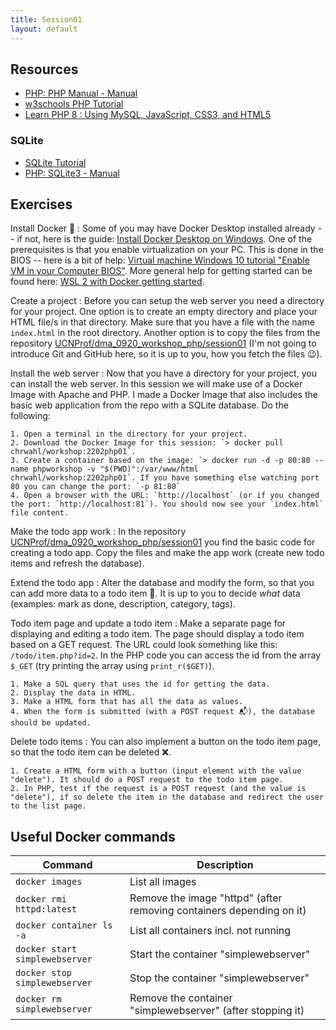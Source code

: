```yaml
---
title: Session01
layout: default
---
```


## Resources

- [PHP: PHP Manual - Manual](https://www.php.net/manual/en/)
- [w3schools PHP Tutorial](https://www.w3schools.com/php/default.asp)
- [Learn PHP 8 : Using MySQL, JavaScript, CSS3, and HTML5](http://ez-scv.statsbiblioteket.dk:2048/login?url=https://search.ebscohost.com/login.aspx?direct=true&db=nlebk&AN=2642716&site=ehost-live&ebv=EB&ppid=pp_C1)

### SQLite

- [SQLite Tutorial](https://www.tutorialspoint.com/sqlite)
- [PHP: SQLite3 - Manual](https://www.php.net/manual/en/class.sqlite3.php)

## Exercises

Install Docker 🤯
:   Some of you may have Docker Desktop installed already -- if not, here is the guide: [Install Docker Desktop on Windows](https://docs.docker.com/desktop/windows/install/). One of the prerequisites is that you enable virtualization on your PC. This is done in the BIOS -- here is a bit of help: [Virtual machine Windows 10 tutorial "Enable VM in your Computer BIOS"](https://youtu.be/m7cHUNXB7j4). More general help for getting started can be found here: [WSL 2 with Docker getting started](https://youtu.be/5RQbdMn04Oc).

Create a project
:   Before you can setup the web server you need a directory for your project. One option is to create an empty directory and place your HTML file/s in that directory. Make sure that you have a file with the name `index.html` in the root directory. Another option is to copy the files from the repository [UCNProf/dma_0920_workshop_php/session01](https://github.com/UCNProf/dma_0920_workshop_php/tree/main/session01) (I'm not going to introduce Git and GitHub here, so it is up to you, how you fetch the files 😉).

Install the web server
:   Now that you have a directory for your project, you can install the web server. In this session we will make use of a Docker Image with Apache and PHP. I made a Docker Image that also includes the basic web application from the repo with a SQLite database. Do the following:
    
    1. Open a terminal in the directory for your project.
    2. Download the Docker Image for this session: `> docker pull chrwahl/workshop:2202php01`.
    3. Create a container based on the image: `> docker run -d -p 80:80 --name phpworkshop -v "$(PWD)":/var/www/html chrwahl/workshop:2202php01`. If you have something else watching port 80 you can change the port: `-p 81:80`
    4. Open a browser with the URL: `http://localhost` (or if you changed the port: `http://localhost:81`). You should now see your `index.html` file content.

Make the todo app work
:   In the repository [UCNProf/dma_0920_workshop_php/session01](https://github.com/UCNProf/dma_0920_workshop_php/tree/main/session01) you find the basic code for creating a todo app. Copy the files and make the app work (create new todo items and refresh the database).

Extend the todo app
:   Alter the database and modify the form, so that you can add more data to a todo item 🎋. It is up to you to decide *what* data (examples: mark as done, description, category, tags).

Todo item page and update a todo item
:   Make a separate page for displaying and editing a todo item. The page should display a todo item based on a GET request. The URL could look something like this: `/todo/item.php?id=2`. In the PHP code you can access the id from the array `$_GET` (try printing the array using `print_r($GET)`).
    
    1. Make a SQL query that uses the id for getting the data.
    2. Display the data in HTML.
    3. Make a HTML form that has all the data as values.
    4. When the form is submitted (with a POST request 📬), the database should be updated.

Delete todo items
:   You can also implement a button on the todo item page, so that the todo item can be deleted ❌.

    1. Create a HTML form with a button (input element with the value "delete"). It should do a POST request to the todo item page.
    2. In PHP, test if the request is a POST request (and the value is "delete"), if so delete the item in the database and redirect the user to the list page.

## Useful Docker commands

| Command | Description|
|--------------------------------|---------------------------------------------------------------------|
| `docker images`                | List all images                                                     |
| `docker rmi httpd:latest`      | Remove the image "httpd" (after removing containers depending on it)|
| `docker container ls -a`       | List all containers incl. not running                               |
| `docker start simplewebserver` | Start the container "simplewebserver"                               |
| `docker stop simplewebserver`  | Stop the container "simplewebserver"                                |
| `docker rm simplewebserver`    | Remove the container "simplewebserver" (after stopping it)          |
